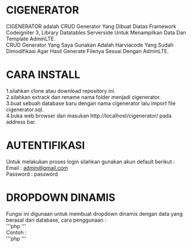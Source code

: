 # CIGENERATOR
CIGENERATOR adalah CRUD Generator Yang Dibuat Diatas Framework Codeigniter 3, Library Datatables Serverside Untuk Menampilkan Data Dan Template AdminLTE.<br>
CRUD Generator Yang Saya Gunakan Adalah Harviacode Yang Sudah Dimodifikasi Agar Hasil Generate Filenya Sesuai Dengan AdminLTE.

# CARA INSTALL
1.silahkan clone atau download repository ini.<br>
2.silahkan extrack dan rename nama folder menjadi cigenerator.<br>
3.buat sebuah database baru dengan nama cigenerator lalu import file cigenerator.sql.<br>
4.buka web browser dan masukan http://localhost/cigenerator/ pada address bar.

# AUTENTIFIKASI
Untuk melakukan proses login silahkan gunakan akun default berikut :<br>
Email : admin@gmail.com<br>
Password : password


# DROPDOWN DINAMIS
Fungsi ini digunaan untuk membuat dropdown dinamis dengan data yang berasal dari database, cara penggunaan :<br>
'''php <?php echo cmb_dinamis(NamaElement,NamaTabel,NamaField,PrimaryKey,DefaultValue);?>'''<br>
Contoh : <br>
'''php <?php echo datalist_dinamis(NamaElement,NamaTable,NamaField) ?>'''
